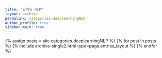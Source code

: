 ```yaml
---
title: "딥러닝 NLP"
layout: archive
permalink: categories/deeplearningNLP
author_profile: true
sidebar_main: true
---
```


{% assign posts = site.categories.deeplearningNLP %}
{% for post in posts %} {% include archive-single2.html type=page.entries_layout %} {% endfor %}